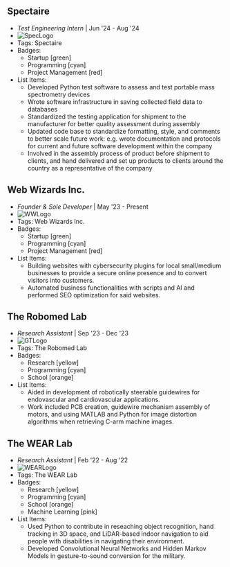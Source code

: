 ## Spectaire
- *Test Engineering Intern* | Jun '24 - Aug '24
- ![SpecLogo](websiteportfolio/assets/SpecLogo.png)
- Tags: Spectaire
- Badges:
  - Startup [green]
  - Programming [cyan]
  - Project Management [red]
- List Items:
  - Developed Python test software to assess and test portable mass spectrometry devices
  - Wrote software infrastructure in saving collected field data to databases
  - Standardized the testing application for shipment to the manufacturer for better quality assessment during assembly
  - Updated code base to standardize formatting, style, and comments to better scale future work: e.g. wrote documentation and protocols for current and future software development within the company
  - Involved in the assembly process of product before shipment to clients, and hand delivered and set up products to clients around the country as a representative of the company

## Web Wizards Inc.
- *Founder & Sole Developer* | May '23 - Present
- ![WWLogo](/websiteportfolio/assets/WWLogo.png)
- Tags: Web Wizards Inc.
- Badges:
  - Startup [green]
  - Programming [cyan]
  - Project Management [red]
- List Items:
  - Building websites with cybersecurity plugins for local small/medium businesses to provide a secure online presence and to convert visitors into customers.
  - Automated business functionalities with scripts and AI and performed SEO optimization for said websites.

## The Robomed Lab
- *Research Assistant* | Sep '23 - Dec '23
- ![GTLogo](/websiteportfolio/assets/GTLogo.png)
- Tags: The Robomed Lab
- Badges:
  - Research [yellow]
  - Programming [cyan]
  - School [orange]
- List Items:
  - Aided in development of robotically steerable guidewires for endovascular and cardiovascular applications.
  - Work included PCB creation, guidewire mechanism assembly of motors, and using MATLAB and Python for image distortion algorithms when retrieving C-arm machine images.

## The WEAR Lab
- *Research Assistant* | Feb '22 - Aug '22
- ![WEARLogo](/websiteportfolio/assets/WEARLogo.png)
- Tags: The WEAR Lab
- Badges:
  - Research [yellow]
  - Programming [cyan]
  - School [orange]
  - Machine Learning [pink]
- List Items:
  - Used Python to contribute in reseaching object recognition, hand tracking in 3D space, and LiDAR-based indoor navigation to aid people with disabilities in navigating their environment.
  - Developed Convolutional Neural Networks and Hidden Markov Models in gesture-to-sound conversion for the military.